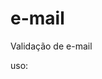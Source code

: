 # e-mail
Validação de e-mail

uso:
<!--
  <input type="text" value="contato@wsa.net.br"
  onblur="valEmail(this)" onkeyup="corEmail(this);"/>
-->
